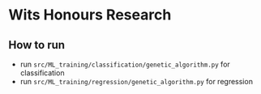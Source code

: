 # Wits Honours Research
## How to run
- run `src/ML_training/classification/genetic_algorithm.py` for classification
- run `src/ML_training/regression/genetic_algorithm.py` for regression

